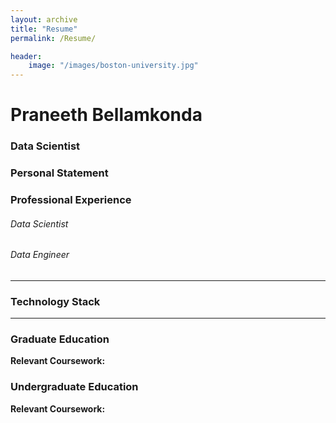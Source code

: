 ```yaml
---
layout: archive
title: "Resume"
permalink: /Resume/

header:
    image: "/images/boston-university.jpg"
---
```


# Praneeth Bellamkonda
### Data Scientist

### Personal Statement


### Professional Experience

###### Data Scientist

###### Data Engineer

---

### Technology Stack
---

### Graduate Education

**Relevant Coursework:**

### Undergraduate Education

**Relevant Coursework:**
